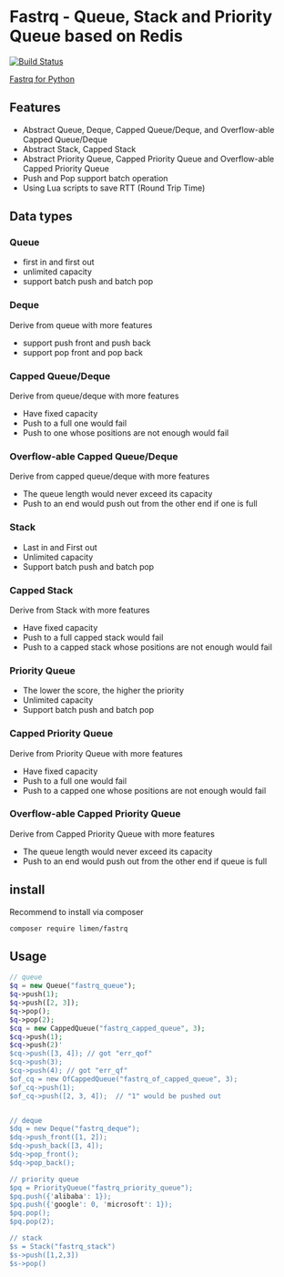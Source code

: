 # Fastrq - Queue, Stack and Priority Queue based on Redis

[![Build Status](https://travis-ci.org/limen/fastrq-php.svg?branch=master)](https://travis-ci.org/limen/fastrq-php)

[Fastrq for Python](https://github.com/limen/fastrq)

## Features

+ Abstract Queue, Deque, Capped Queue/Deque, and Overflow-able Capped Queue/Deque
+ Abstract Stack, Capped Stack
+ Abstract Priority Queue, Capped Priority Queue and Overflow-able Capped Priority Queue
+ Push and Pop support batch operation
+ Using Lua scripts to save RTT (Round Trip Time)

## Data types

### Queue

+ first in and first out
+ unlimited capacity
+ support batch push and batch pop

### Deque

Derive from queue with more features

+ support push front and push back
+ support pop front and pop back

### Capped Queue/Deque

Derive from queue/deque with more features

+ Have fixed capacity
+ Push to a full one would fail
+ Push to one whose positions are not enough would fail

### Overflow-able Capped Queue/Deque

Derive from capped queue/deque with more features

+ The queue length would never exceed its capacity
+ Push to an end would push out from the other end if one is full

### Stack 

+ Last in and First out
+ Unlimited capacity
+ Support batch push and batch pop

### Capped Stack

Derive from Stack with more features

+ Have fixed capacity
+ Push to a full capped stack would fail
+ Push to a capped stack whose positions are not enough would fail

### Priority Queue

+ The lower the score, the higher the priority
+ Unlimited capacity
+ Support batch push and batch pop

### Capped Priority Queue

Derive from Priority Queue with more features

+ Have fixed capacity
+ Push to a full one would fail
+ Push to a capped one whose positions are not enough would fail

### Overflow-able Capped Priority Queue

Derive from Capped Priority Queue with more features

+ The queue length would never exceed its capacity
+ Push to an end would push out from the other end if queue is full


## install

Recommend to install via composer

```
composer require limen/fastrq
```

## Usage

```php
// queue
$q = new Queue("fastrq_queue");
$q->push(1);
$q->push([2, 3]);
$q->pop();
$q->pop(2);
$cq = new CappedQueue("fastrq_capped_queue", 3);
$cq->push(1);
$cq->push(2)'
$cq->push([3, 4]); // got "err_qof"
$cq->push(3);
$cq->push(4); // got "err_qf"
$of_cq = new OfCappedQueue("fastrq_of_capped_queue", 3);
$of_cq->push(1);
$of_cq->push([2, 3, 4]);  // "1" would be pushed out


// deque
$dq = new Deque("fastrq_deque");
$dq->push_front([1, 2]);
$dq->push_back([3, 4]);
$dq->pop_front();
$dq->pop_back();

// priority queue
$pq = PriorityQueue("fastrq_priority_queue");
$pq.push({'alibaba': 1});
$pq.push({'google': 0, 'microsoft': 1});
$pq.pop();
$pq.pop(2);

// stack
$s = Stack("fastrq_stack")
$s->push([1,2,3])
$s->pop()

```